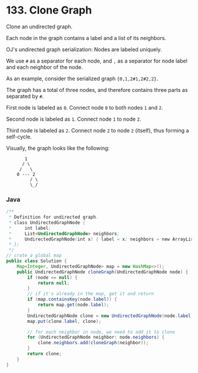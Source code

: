 # 133. Clone Graph

Clone an undirected graph.

Each node in the graph contains a label and a list of its neighbors.


OJ's undirected graph serialization:
Nodes are labeled uniquely.

We use `#` as a separator for each node, and `,` as a separator for node label and each neighbor of the node.

As an example, consider the serialized graph `{0,1,2#1,2#2,2}`.

The graph has a total of three nodes, and therefore contains three parts as separated by `#`.

First node is labeled as `0`. Connect node `0` to both nodes `1` and `2`.

Second node is labeled as `1`. Connect node `1` to node `2`.

Third node is labeled as `2`. Connect node `2` to node `2` (itself), thus forming a self-cycle.

Visually, the graph looks like the following:

```
       1
      / \
     /   \
    0 --- 2
         / \
         \_/
```

### Java

```java
/**
 * Definition for undirected graph.
 * class UndirectedGraphNode {
 *     int label;
 *     List<UndirectedGraphNode> neighbors;
 *     UndirectedGraphNode(int x) { label = x; neighbors = new ArrayList<UndirectedGraphNode>(); }
 * };
 */
// crate a global map
public class Solution {
    Map<Integer, UndirectedGraphNode> map = new HashMap<>();
    public UndirectedGraphNode cloneGraph(UndirectedGraphNode node) {
        if (node == null) {
            return null;
        }
        // if it's already in the map, get it and return
        if (map.containsKey(node.label)) {
            return map.get(node.label);
        }
        UndirectedGraphNode clone = new UndirectedGraphNode(node.label);
        map.put(clone.label, clone);

        // for each neighbor in node, we need to add it to clone
        for (UndirectedGraphNode neighbor: node.neighbors) {
            clone.neighbors.add(cloneGraph(neighbor));
        }
        return clone;
    }
}
```
